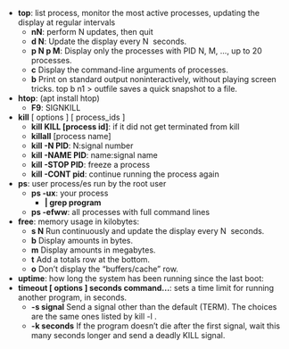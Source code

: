 * **top**: list process, monitor the most active processes, updating the display at regular intervals
	* **nN**: perform N updates, then quit
	* **d N**: Update the display every N  seconds. 
	* **p N p M**: Display only the processes with PID N, M, ..., up to 20 processes. 
	* **c** Display the command-line arguments of processes. 
	* **b** Print on standard output noninteractively, without playing screen tricks. top b n1 > outfile saves a quick snapshot to a file. 
* **htop**: (apt install htop)
	* **F9**: SIGNKILL
* **kill** [ options ] [ process_ids ] 
	* **kill KILL [process id]**: if it did not get terminated from kill
	* **killall** [process name]
	* **kill -N PID**: N:signal number 
	* **kill -NAME PID**: name:signal name
	* **kill -STOP PID**: freeze a process 
	* **kill -CONT pid**: continue running the process again 
* **ps**: user process/es run by the root user
	* **ps -ux**: your process 
		* **| grep program**
	* **ps -efww**: all processes with full command lines 
* **free**: memory usage in kilobytes: 
	* **s N** Run continuously and update the display every N  seconds. 
	* **b** Display amounts in bytes. 
	* **m** Display amounts in megabytes. 
	* **t** Add a totals row at the bottom. 
	* **o** Don’t display the “buffers/cache” row. 
* **uptime**: how long the system has been running since the last boot: 
* **timeout [ options ] seconds command...**: sets a time limit for running another program, in seconds. 
 	* **-s signal** Send a signal other than the default (TERM). The choices are the same ones listed by kill -l . 
 	* **-k seconds** If the program doesn’t die after the first signal, wait this many seconds longer and send a deadly KILL signal. 

